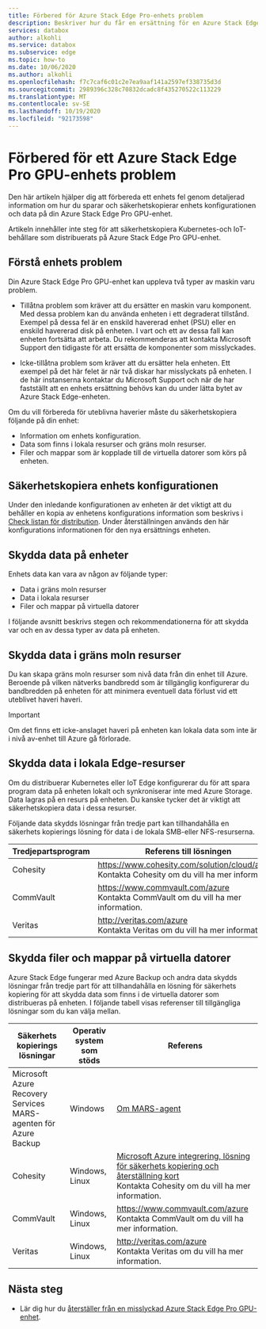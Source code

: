 ```yaml
---
title: Förbered för Azure Stack Edge Pro-enhets problem
description: Beskriver hur du får en ersättning för en Azure Stack Edge Pro-enhet som misslyckades.
services: databox
author: alkohli
ms.service: databox
ms.subservice: edge
ms.topic: how-to
ms.date: 10/06/2020
ms.author: alkohli
ms.openlocfilehash: f7c7caf6c01c2e7ea9aaf141a2597ef338735d3d
ms.sourcegitcommit: 2989396c328c70832dcadc8f435270522c113229
ms.translationtype: MT
ms.contentlocale: sv-SE
ms.lasthandoff: 10/19/2020
ms.locfileid: "92173598"
---
```

# <a name="prepare-for-an-azure-stack-edge-pro-gpu-device-failure"></a>Förbered för ett Azure Stack Edge Pro GPU-enhets problem

Den här artikeln hjälper dig att förbereda ett enhets fel genom detaljerad information om hur du sparar och säkerhetskopierar enhets konfigurationen och data på din Azure Stack Edge Pro GPU-enhet. 

Artikeln innehåller inte steg för att säkerhetskopiera Kubernetes-och IoT-behållare som distribuerats på Azure Stack Edge Pro GPU-enhet. 

## <a name="understand-device-failures"></a>Förstå enhets problem

Din Azure Stack Edge Pro GPU-enhet kan uppleva två typer av maskin varu problem.

- Tillåtna problem som kräver att du ersätter en maskin varu komponent. Med dessa problem kan du använda enheten i ett degraderat tillstånd. Exempel på dessa fel är en enskild havererad enhet (PSU) eller en enskild havererad disk på enheten. I vart och ett av dessa fall kan enheten fortsätta att arbeta. Du rekommenderas att kontakta Microsoft Support den tidigaste för att ersätta de komponenter som misslyckades.

- Icke-tillåtna problem som kräver att du ersätter hela enheten. Ett exempel på det här felet är när två diskar har misslyckats på enheten. I de här instanserna kontaktar du Microsoft Support och när de har fastställt att en enhets ersättning behövs kan du under lätta bytet av Azure Stack Edge-enheten.

Om du vill förbereda för uteblivna haverier måste du säkerhetskopiera följande på din enhet:

- Information om enhets konfiguration.
- Data som finns i lokala resurser och gräns moln resurser.
- Filer och mappar som är kopplade till de virtuella datorer som körs på enheten.


## <a name="back-up-device-configuration"></a>Säkerhetskopiera enhets konfigurationen

Under den inledande konfigurationen av enheten är det viktigt att du behåller en kopia av enhetens konfigurations information som beskrivs i [Check listan för distribution](azure-stack-edge-gpu-deploy-checklist.md). Under återställningen används den här konfigurations informationen för den nya ersättnings enheten. 

## <a name="protect-device-data"></a>Skydda data på enheter

Enhets data kan vara av någon av följande typer:

- Data i gräns moln resurser
- Data i lokala resurser
- Filer och mappar på virtuella datorer

I följande avsnitt beskrivs stegen och rekommendationerna för att skydda var och en av dessa typer av data på enheten.

## <a name="protect-data-in-edge-cloud-shares"></a>Skydda data i gräns moln resurser

Du kan skapa gräns moln resurser som nivå data från din enhet till Azure. Beroende på vilken nätverks bandbredd som är tillgänglig konfigurerar du bandbredden på enheten för att minimera eventuell data förlust vid ett uteblivet haveri haveri.

> [!IMPORTANT] 
> Om det finns ett icke-anslaget haveri på enheten kan lokala data som inte är i nivå av-enhet till Azure gå förlorade. 

## <a name="protect-data-in-edge-local-shares"></a>Skydda data i lokala Edge-resurser

Om du distribuerar Kubernetes eller IoT Edge konfigurerar du för att spara program data på enheten lokalt och synkroniserar inte med Azure Storage. Data lagras på en resurs på enheten. Du kanske tycker det är viktigt att säkerhetskopiera data i dessa resurser.

Följande data skydds lösningar från tredje part kan tillhandahålla en säkerhets kopierings lösning för data i de lokala SMB-eller NFS-resurserna. 

| Tredjepartsprogram           | Referens till lösningen                               |
|--------------------------------|---------------------------------------------------------|
| Cohesity                       | https://www.cohesity.com/solution/cloud/azure/ <br> Kontakta Cohesity om du vill ha mer information.          |
| CommVault                      | https://www.commvault.com/azure <br> Kontakta CommVault om du vill ha mer information.          |
| Veritas                        | http://veritas.com/azure <br> Kontakta Veritas om du vill ha mer information.   |


## <a name="protect-files-and-folders-on-vms"></a>Skydda filer och mappar på virtuella datorer

Azure Stack Edge fungerar med Azure Backup och andra data skydds lösningar från tredje part för att tillhandahålla en lösning för säkerhets kopiering för att skydda data som finns i de virtuella datorer som distribueras på enheten. I följande tabell visas referenser till tillgängliga lösningar som du kan välja mellan.


| Säkerhets kopierings lösningar        | Operativ system som stöds   | Referens                                                                |
|-------------------------|----------------|--------------------------------------------------------------------------|
| Microsoft Azure Recovery Services MARS-agenten för Azure Backup | Windows        | [Om MARS-agent](/azure/backup/backup-azure-about-mars)    |
| Cohesity                | Windows, Linux | [Microsoft Azure integrering, lösning för säkerhets kopiering och återställning kort](https://www.cohesity.com/solution/cloud/azure) <br>Kontakta Cohesity om du vill ha mer information.                          |
| CommVault               | Windows, Linux | https://www.commvault.com/azure <br>Kontakta CommVault om du vill ha mer information.                          |
| Veritas                 | Windows, Linux | http://veritas.com/azure <br> Kontakta Veritas om du vill ha mer information.                    |



## <a name="next-steps"></a>Nästa steg

- Lär dig hur du [återställer från en misslyckad Azure Stack Edge Pro GPU-enhet](azure-stack-edge-gpu-recover-device-failure.md).
